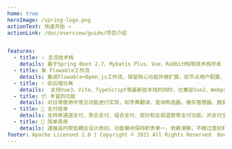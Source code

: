 ```yaml
---
home: true
heroImage: /spring-logo.png
actionText: 快速开始 →
actionLink: /doc/overview/guide/项目介绍


features:
  - title: 💡 主流技术栈
    details: 基于Spring Boot 2.7、Mybatis Plus、Vue、RabbitMQ等技术栈开发
  - title: 🛠️ Flowable工作流
    details: 集成Flowable+Bpmn.js工作流，保留核心功能并做扩展，如节点用户配置、驳回处理、任意节点退回、会签比例通过等
  - title: ⚡️ 前后端分离
    details:  支持Vue3、Vite、TypeScript等最新技术栈的同时，也兼容Vue2、Webpack历史主流技术
  - title: 📦 丰富的功能
    details: 对日常使用中常见功能进行实现，如字典翻译、查询构造器、缓存管理器、数据脱敏和转换日志监控等功能
  - title: 🔩 支付收单
    details: 支持单通道支付、聚合支付、组合支付、部分和全部退款等支付功能，对支付宝、微信、云闪付、现金、钱包、储值卡等多种支付方式进行实现
  - title: 🔑 简单易用
    details: 遵循高内聚低耦合设计原则，功能模块保持职责单一，依赖清晰，不做过度封和设计
footer: Apache Licensed 2.0 | Copyright © 2021 All Rights Reserved  Bootx
---
```

